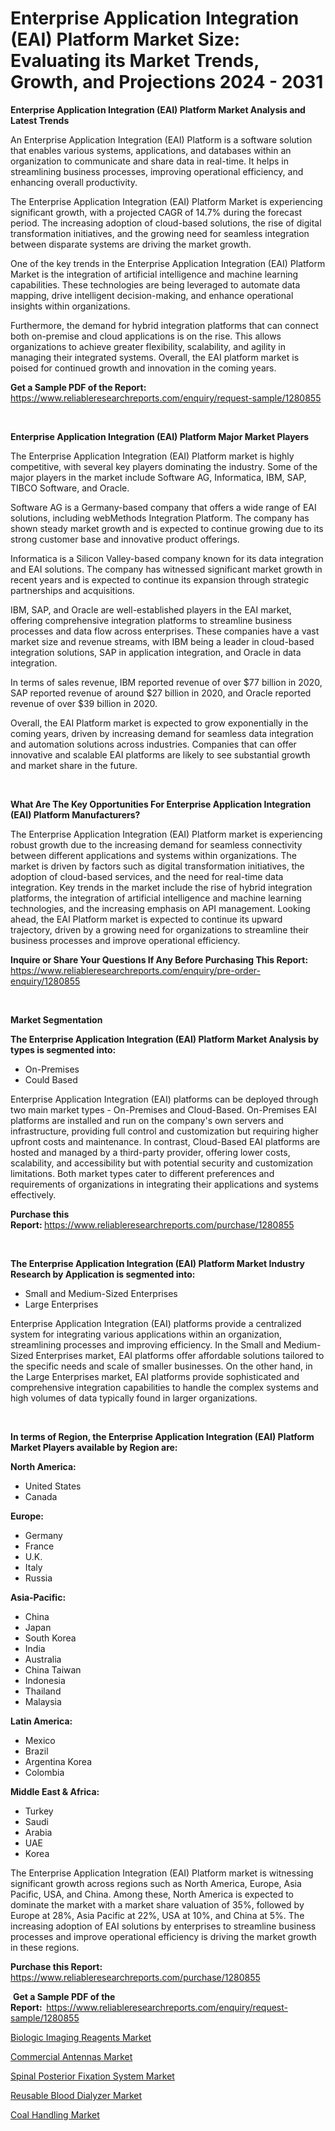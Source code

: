 <p><h1>Enterprise Application Integration (EAI) Platform Market Size: Evaluating its Market Trends, Growth, and Projections 2024 - 2031</h1></p><p><strong>Enterprise Application Integration (EAI) Platform Market Analysis and Latest Trends</strong></p>
<p><p>An Enterprise Application Integration (EAI) Platform is a software solution that enables various systems, applications, and databases within an organization to communicate and share data in real-time. It helps in streamlining business processes, improving operational efficiency, and enhancing overall productivity.</p><p>The Enterprise Application Integration (EAI) Platform Market is experiencing significant growth, with a projected CAGR of 14.7% during the forecast period. The increasing adoption of cloud-based solutions, the rise of digital transformation initiatives, and the growing need for seamless integration between disparate systems are driving the market growth.</p><p>One of the key trends in the Enterprise Application Integration (EAI) Platform Market is the integration of artificial intelligence and machine learning capabilities. These technologies are being leveraged to automate data mapping, drive intelligent decision-making, and enhance operational insights within organizations.</p><p>Furthermore, the demand for hybrid integration platforms that can connect both on-premise and cloud applications is on the rise. This allows organizations to achieve greater flexibility, scalability, and agility in managing their integrated systems. Overall, the EAI platform market is poised for continued growth and innovation in the coming years.</p></p>
<p><strong>Get a Sample PDF of the Report:&nbsp;</strong> <a href="https://www.reliableresearchreports.com/enquiry/request-sample/1280855">https://www.reliableresearchreports.com/enquiry/request-sample/1280855</a></p>
<p>&nbsp;</p>
<p><strong>Enterprise Application Integration (EAI) Platform Major Market Players</strong></p>
<p><p>The Enterprise Application Integration (EAI) Platform market is highly competitive, with several key players dominating the industry. Some of the major players in the market include Software AG, Informatica, IBM, SAP, TIBCO Software, and Oracle.</p><p>Software AG is a Germany-based company that offers a wide range of EAI solutions, including webMethods Integration Platform. The company has shown steady market growth and is expected to continue growing due to its strong customer base and innovative product offerings.</p><p>Informatica is a Silicon Valley-based company known for its data integration and EAI solutions. The company has witnessed significant market growth in recent years and is expected to continue its expansion through strategic partnerships and acquisitions.</p><p>IBM, SAP, and Oracle are well-established players in the EAI market, offering comprehensive integration platforms to streamline business processes and data flow across enterprises. These companies have a vast market size and revenue streams, with IBM being a leader in cloud-based integration solutions, SAP in application integration, and Oracle in data integration.</p><p>In terms of sales revenue, IBM reported revenue of over $77 billion in 2020, SAP reported revenue of around $27 billion in 2020, and Oracle reported revenue of over $39 billion in 2020.</p><p>Overall, the EAI Platform market is expected to grow exponentially in the coming years, driven by increasing demand for seamless data integration and automation solutions across industries. Companies that can offer innovative and scalable EAI platforms are likely to see substantial growth and market share in the future.</p></p>
<p>&nbsp;</p>
<p><strong>What Are The Key Opportunities For Enterprise Application Integration (EAI) Platform Manufacturers?</strong></p>
<p><p>The Enterprise Application Integration (EAI) Platform market is experiencing robust growth due to the increasing demand for seamless connectivity between different applications and systems within organizations. The market is driven by factors such as digital transformation initiatives, the adoption of cloud-based services, and the need for real-time data integration. Key trends in the market include the rise of hybrid integration platforms, the integration of artificial intelligence and machine learning technologies, and the increasing emphasis on API management. Looking ahead, the EAI Platform market is expected to continue its upward trajectory, driven by a growing need for organizations to streamline their business processes and improve operational efficiency.</p></p>
<p><strong>Inquire or Share Your Questions If Any Before Purchasing This Report:</strong> <a href="https://www.reliableresearchreports.com/enquiry/pre-order-enquiry/1280855">https://www.reliableresearchreports.com/enquiry/pre-order-enquiry/1280855</a></p>
<p>&nbsp;</p>
<p><strong>Market Segmentation</strong></p>
<p><strong>The Enterprise Application Integration (EAI) Platform Market Analysis by types is segmented into:</strong></p>
<p><ul><li>On-Premises</li><li>Could Based</li></ul></p>
<p><p>Enterprise Application Integration (EAI) platforms can be deployed through two main market types - On-Premises and Cloud-Based. On-Premises EAI platforms are installed and run on the company's own servers and infrastructure, providing full control and customization but requiring higher upfront costs and maintenance. In contrast, Cloud-Based EAI platforms are hosted and managed by a third-party provider, offering lower costs, scalability, and accessibility but with potential security and customization limitations. Both market types cater to different preferences and requirements of organizations in integrating their applications and systems effectively.</p></p>
<p><strong>Purchase this Report:&nbsp;</strong><a href="https://www.reliableresearchreports.com/purchase/1280855">https://www.reliableresearchreports.com/purchase/1280855</a></p>
<p>&nbsp;</p>
<p><strong>The Enterprise Application Integration (EAI) Platform Market Industry Research by Application is segmented into:</strong></p>
<p><ul><li>Small and Medium-Sized Enterprises</li><li>Large Enterprises</li></ul></p>
<p><p>Enterprise Application Integration (EAI) platforms provide a centralized system for integrating various applications within an organization, streamlining processes and improving efficiency. In the Small and Medium-Sized Enterprises market, EAI platforms offer affordable solutions tailored to the specific needs and scale of smaller businesses. On the other hand, in the Large Enterprises market, EAI platforms provide sophisticated and comprehensive integration capabilities to handle the complex systems and high volumes of data typically found in larger organizations.</p></p>
<p>&nbsp;</p>
<p><strong>In terms of Region, the Enterprise Application Integration (EAI) Platform Market Players available by Region are:</strong></p>
<p>
    <p> <strong> North America: </strong>
        <ul>
            <li>United States</li>
            <li>Canada</li>
        </ul>
        </p> 
    <p> <strong> Europe: </strong>
        <ul>
            <li>Germany</li>
            <li>France</li>
            <li>U.K.</li>
            <li>Italy</li>
            <li>Russia</li>
        </ul>
        </p> 
    <p> <strong> Asia-Pacific: </strong>
        <ul>
            <li>China</li>
            <li>Japan</li>
            <li>South Korea</li>
            <li>India</li>
            <li>Australia</li>
            <li>China Taiwan</li>
            <li>Indonesia</li>
            <li>Thailand</li>
            <li>Malaysia</li>
        </ul>
        </p> 
    <p> <strong> Latin America: </strong>
        <ul>
            <li>Mexico</li>
            <li>Brazil</li>
            <li>Argentina Korea</li>
            <li>Colombia</li>
        </ul>
        </p> 
    <p> <strong> Middle East & Africa: </strong>
        <ul>
            <li>Turkey</li>
            <li>Saudi</li>
            <li>Arabia</li>
            <li>UAE</li>
            <li>Korea</li>
        </ul>
    </p>
    </p>
<p><p>The Enterprise Application Integration (EAI) Platform market is witnessing significant growth across regions such as North America, Europe, Asia Pacific, USA, and China. Among these, North America is expected to dominate the market with a market share valuation of 35%, followed by Europe at 28%, Asia Pacific at 22%, USA at 10%, and China at 5%. The increasing adoption of EAI solutions by enterprises to streamline business processes and improve operational efficiency is driving the market growth in these regions.</p></p>
<p><strong>Purchase this Report: </strong><a href="https://www.reliableresearchreports.com/purchase/1280855">https://www.reliableresearchreports.com/purchase/1280855</a></p>
<p>&nbsp;<strong>Get a Sample PDF of the Report:&nbsp;&nbsp;</strong><a href="https://www.reliableresearchreports.com/enquiry/request-sample/1280855">https://www.reliableresearchreports.com/enquiry/request-sample/1280855</a></p>
<p><strong></strong></p>
<p><p><a href="https://medium.com/@dorinaprifti56/biologic-imaging-reagents-market-report-reveals-the-latest-trends-and-growth-opportunities-of-this-9ce305a89b14">Biologic Imaging Reagents Market</a></p><p><a href="https://medium.com/@arnisaleka1951/commercial-antennas-nbsp-market-focuses-on-market-share-size-and-projected-forecast-till-2031-fe5af6f507b5">Commercial Antennas Market</a></p><p><a href="https://github.com/mharielmesa/Market-Research-Report-List-2/blob/main/spinal-posterior-fixation-system-market.md">Spinal Posterior Fixation System Market</a></p><p><a href="https://github.com/dringals/Market-Research-Report-List-2/blob/main/reusable-blood-dialyzer-market.md">Reusable Blood Dialyzer Market</a></p><p><a href="https://medium.com/@arnisaleka1951/decoding-coal-handling-market-metrics-market-share-trends-and-growth-patterns-e5cafda394b1">Coal Handling Market</a></p></p>